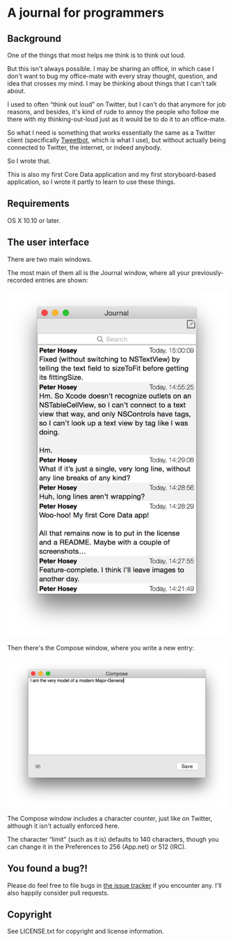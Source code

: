 # A journal for programmers
## Background

One of the things that most helps me think is to think out loud.

But this isn't always possible. I may be sharing an office, in which case I don't want to bug my office-mate with every stray thought, question, and idea that crosses my mind. I may be thinking about things that I can't talk about.

I used to often “think out loud” on Twitter, but I can't do that anymore for job reasons, and besides, it's kind of rude to annoy the people who follow me there with my thinking-out-loud just as it would be to do it to an office-mate.

So what I need is something that works essentially the same as a Twitter client (specifically [Tweetbot](https://tapbots.com/tweetbot/mac/), which is what I use), but without actually being connected to Twitter, the internet, or indeed anybody.

So I wrote that.

This is also my first Core Data application and my first storyboard-based application, so I wrote it partly to learn to use these things.

## Requirements

OS X 10.10 or later.

## The user interface

There are two main windows.

The most main of them all is the Journal window, where all your previously-recorded entries are shown:

![Screenshot of a Journal window with some entries in it. Above the list, a search field, and above that, a compose button.](README-assets/journal-mainwindow.png)

Then there's the Compose window, where you write a new entry:

![Screenshot of a Compose window with some text written in it. Below the text view, a character counter and a Save button.](README-assets/journal-composewindow.png)

The Compose window includes a character counter, just like on Twitter, although it isn't actually enforced here.

The character “limit” (such as it is) defaults to 140 characters, though you can change it in the Preferences to 256 (App.net) or 512 (IRC).

## You found a bug?!

Please do feel free to file bugs in [the issue tracker](https://github.com/boredzo/journal/issues) if you encounter any. I'll also happily consider pull requests.

## Copyright

See LICENSE.txt for copyright and license information.
